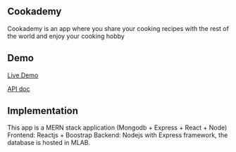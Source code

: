 ## Cookademy

Cookademy is an app where you share your cooking recipes with the rest of the world and enjoy your cooking hobby

## Demo 

[Live Demo](https://cookademy.herokuapp.com/)

[API doc](https://cookademy.herokuapp.com/apidoc)

## Implementation

This app  is a MERN stack application (Mongodb + Express + React + Node)
Frontend: Reactjs + Boostrap
Backend: Nodejs with Express framework, the database is hosted in MLAB.
